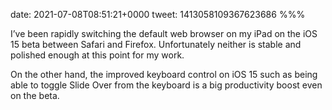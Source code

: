date: 2021-07-08T08:51:21+0000
tweet: 1413058109367623686
%%%

I’ve been rapidly switching the default web browser on my iPad on the iOS 15 beta between Safari and Firefox. Unfortunately neither is stable and polished enough at this point for my work.

On the other hand, the improved keyboard control on iOS 15 such as being able to toggle Slide Over from the keyboard is a big productivity boost even on the beta.
